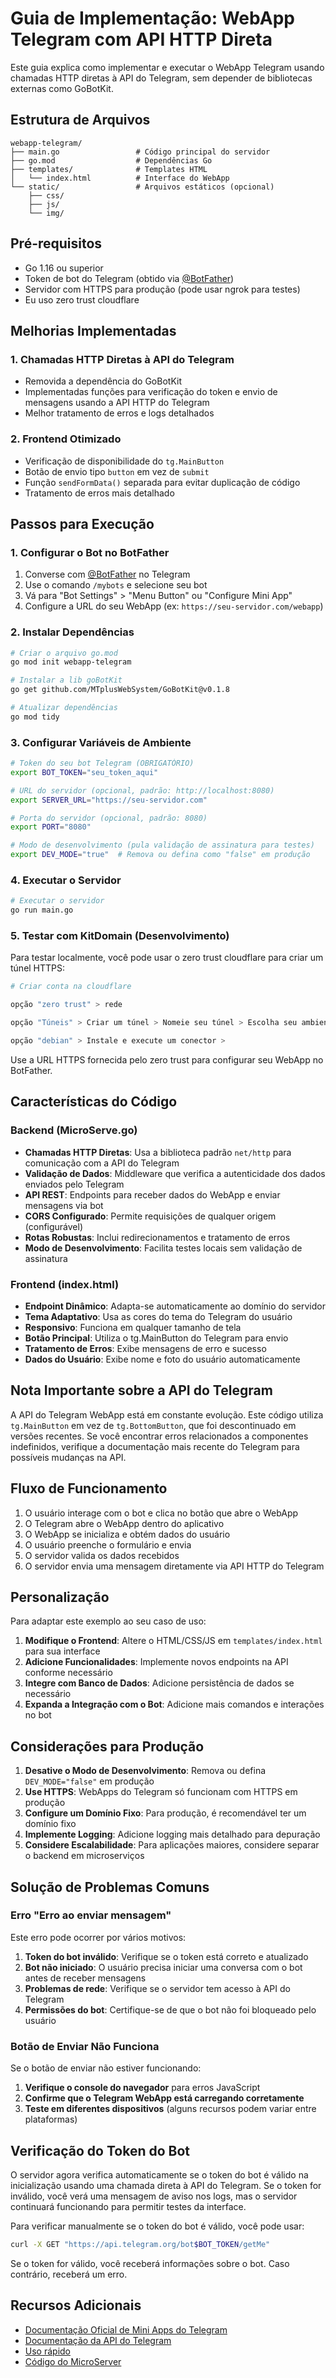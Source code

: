 # Guia de Implementação: WebApp Telegram com API HTTP Direta

Este guia explica como implementar e executar o WebApp Telegram usando chamadas HTTP diretas à API do Telegram, sem depender de bibliotecas externas como GoBotKit.

## Estrutura de Arquivos

```
webapp-telegram/
├── main.go                 # Código principal do servidor
├── go.mod                  # Dependências Go
├── templates/              # Templates HTML
│   └── index.html          # Interface do WebApp
└── static/                 # Arquivos estáticos (opcional)
    ├── css/
    ├── js/
    └── img/
```

## Pré-requisitos

- Go 1.16 ou superior
- Token de bot do Telegram (obtido via [@BotFather](https://t.me/BotFather))
- Servidor com HTTPS para produção (pode usar ngrok para testes)
- Eu uso zero trust cloudflare

## Melhorias Implementadas

### 1. Chamadas HTTP Diretas à API do Telegram
- Removida a dependência do GoBotKit
- Implementadas funções para verificação do token e envio de mensagens usando a API HTTP do Telegram
- Melhor tratamento de erros e logs detalhados

### 2. Frontend Otimizado
- Verificação de disponibilidade do `tg.MainButton`
- Botão de envio tipo `button` em vez de `submit`
- Função `sendFormData()` separada para evitar duplicação de código
- Tratamento de erros mais detalhado

## Passos para Execução

### 1. Configurar o Bot no BotFather

1. Converse com [@BotFather](https://t.me/BotFather) no Telegram
2. Use o comando `/mybots` e selecione seu bot
3. Vá para "Bot Settings" > "Menu Button" ou "Configure Mini App"
4. Configure a URL do seu WebApp (ex: `https://seu-servidor.com/webapp`)

### 2. Instalar Dependências

```bash
# Criar o arquivo go.mod
go mod init webapp-telegram

# Instalar a lib goBotKit
go get github.com/MTplusWebSystem/GoBotKit@v0.1.8

# Atualizar dependências
go mod tidy
```

### 3. Configurar Variáveis de Ambiente

```bash
# Token do seu bot Telegram (OBRIGATÓRIO)
export BOT_TOKEN="seu_token_aqui"

# URL do servidor (opcional, padrão: http://localhost:8080)
export SERVER_URL="https://seu-servidor.com"

# Porta do servidor (opcional, padrão: 8080)
export PORT="8080"

# Modo de desenvolvimento (pula validação de assinatura para testes)
export DEV_MODE="true"  # Remova ou defina como "false" em produção
```

### 4. Executar o Servidor

```bash
# Executar o servidor
go run main.go
```

### 5. Testar com KitDomain (Desenvolvimento)

Para testar localmente, você pode usar o zero trust cloudflare para criar um túnel HTTPS:

```bash
# Criar conta na cloudflare

opção "zero trust" > rede

opção "Túneis" > Criar um túnel > Nomeie seu túnel > Escolha seu ambiente 

opção "debian" > Instale e execute um conector >

```

Use a URL HTTPS fornecida pelo zero trust para configurar seu WebApp no BotFather.

## Características do Código

### Backend (MicroServe.go)

- **Chamadas HTTP Diretas**: Usa a biblioteca padrão `net/http` para comunicação com a API do Telegram
- **Validação de Dados**: Middleware que verifica a autenticidade dos dados enviados pelo Telegram
- **API REST**: Endpoints para receber dados do WebApp e enviar mensagens via bot
- **CORS Configurado**: Permite requisições de qualquer origem (configurável)
- **Rotas Robustas**: Inclui redirecionamentos e tratamento de erros
- **Modo de Desenvolvimento**: Facilita testes locais sem validação de assinatura

### Frontend (index.html)

- **Endpoint Dinâmico**: Adapta-se automaticamente ao domínio do servidor
- **Tema Adaptativo**: Usa as cores do tema do Telegram do usuário
- **Responsivo**: Funciona em qualquer tamanho de tela
- **Botão Principal**: Utiliza o tg.MainButton do Telegram para envio
- **Tratamento de Erros**: Exibe mensagens de erro e sucesso
- **Dados do Usuário**: Exibe nome e foto do usuário automaticamente

## Nota Importante sobre a API do Telegram

A API do Telegram WebApp está em constante evolução. Este código utiliza `tg.MainButton` em vez de `tg.BottomButton`, que foi descontinuado em versões recentes. Se você encontrar erros relacionados a componentes indefinidos, verifique a documentação mais recente do Telegram para possíveis mudanças na API.

## Fluxo de Funcionamento

1. O usuário interage com o bot e clica no botão que abre o WebApp
2. O Telegram abre o WebApp dentro do aplicativo
3. O WebApp se inicializa e obtém dados do usuário
4. O usuário preenche o formulário e envia
5. O servidor valida os dados recebidos
6. O servidor envia uma mensagem diretamente via API HTTP do Telegram


## Personalização

Para adaptar este exemplo ao seu caso de uso:

1. **Modifique o Frontend**: Altere o HTML/CSS/JS em `templates/index.html` para sua interface
2. **Adicione Funcionalidades**: Implemente novos endpoints na API conforme necessário
3. **Integre com Banco de Dados**: Adicione persistência de dados se necessário
4. **Expanda a Integração com o Bot**: Adicione mais comandos e interações no bot

## Considerações para Produção

1. **Desative o Modo de Desenvolvimento**: Remova ou defina `DEV_MODE="false"` em produção
2. **Use HTTPS**: WebApps do Telegram só funcionam com HTTPS em produção
3. **Configure um Domínio Fixo**: Para produção, é recomendável ter um domínio fixo
4. **Implemente Logging**: Adicione logging mais detalhado para depuração
5. **Considere Escalabilidade**: Para aplicações maiores, considere separar o backend em microserviços

## Solução de Problemas Comuns

### Erro "Erro ao enviar mensagem"

Este erro pode ocorrer por vários motivos:

1. **Token do bot inválido**: Verifique se o token está correto e atualizado
2. **Bot não iniciado**: O usuário precisa iniciar uma conversa com o bot antes de receber mensagens
3. **Problemas de rede**: Verifique se o servidor tem acesso à API do Telegram
4. **Permissões do bot**: Certifique-se de que o bot não foi bloqueado pelo usuário

### Botão de Enviar Não Funciona

Se o botão de enviar não estiver funcionando:

1. **Verifique o console do navegador** para erros JavaScript
2. **Confirme que o Telegram WebApp está carregando corretamente**
3. **Teste em diferentes dispositivos** (alguns recursos podem variar entre plataformas)

## Verificação do Token do Bot

O servidor agora verifica automaticamente se o token do bot é válido na inicialização usando uma chamada direta à API do Telegram. Se o token for inválido, você verá uma mensagem de aviso nos logs, mas o servidor continuará funcionando para permitir testes da interface.

Para verificar manualmente se o token do bot é válido, você pode usar:

```bash
curl -X GET "https://api.telegram.org/bot$BOT_TOKEN/getMe"
```

Se o token for válido, você receberá informações sobre o bot. Caso contrário, receberá um erro.

## Recursos Adicionais

- [Documentação Oficial de Mini Apps do Telegram](https://core.telegram.org/bots/webapps)
- [Documentação da API do Telegram](https://core.telegram.org/bots/api)
- [Uso rápido](https://github.com/MTplusWebSystem/GoBotKit/blob/main/cmd/test_miniApp.go)
- [Código do MicroServer](https://github.com/MTplusWebSystem/GoBotKit/blob/main/botkit/MicroServer.go)
